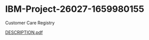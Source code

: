 # IBM-Project-26027-1659980155
Customer Care Registry


[DESCRIPTION.pdf](https://github.com/IBM-EPBL/IBM-Project-26027-1659980155/files/9990543/DESCRIPTION.pdf)

